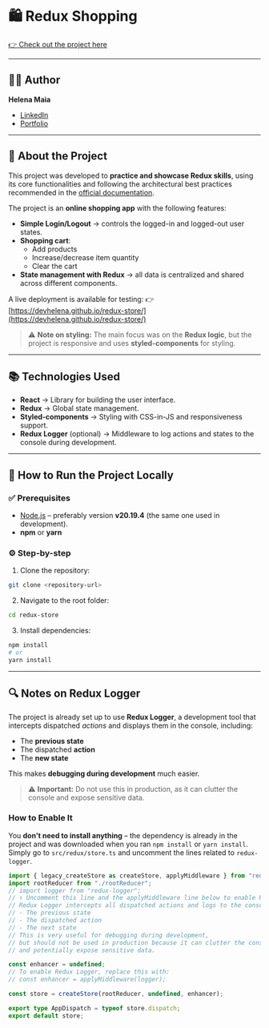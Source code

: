 # 🛍️ Redux Shopping

[👉 Check out the project here](https://devhelena.github.io/redux-store/)

---

## 👩‍💻 Author
**Helena Maia**
- [LinkedIn](https://www.linkedin.com/in/devhelena/)
- [Portfolio](https://helenamaiadev.com/)

---

## 📖 About the Project
This project was developed to **practice and showcase Redux skills**, using its core functionalities and following the architectural best practices recommended in the [official documentation](https://redux.js.org/style-guide).

The project is an **online shopping app** with the following features:

- **Simple Login/Logout** → controls the logged-in and logged-out user states.
- **Shopping cart**:
  - Add products
  - Increase/decrease item quantity
  - Clear the cart
- **State management with Redux** → all data is centralized and shared across different components.

A live deployment is available for testing:
👉 [https://devhelena.github.io/redux-store/](https://devhelena.github.io/redux-store/)

> ⚠️ **Note on styling:** The main focus was on the **Redux logic**, but the project is responsive and uses **styled-components** for styling.

---

## 📚 Technologies Used

- **React** → Library for building the user interface.
- **Redux** → Global state management.
- **Styled-components** → Styling with CSS-in-JS and responsiveness support.
- **Redux Logger** (optional) → Middleware to log actions and states to the console during development.

---

## 🚀 How to Run the Project Locally

### ✅ Prerequisites
- [Node.js](https://nodejs.org/) – preferably version **v20.19.4** (the same one used in development).
- **npm** or **yarn**

### ⚙️ Step-by-step
1. Clone the repository:
```bash
git clone <repository-url>
```

2. Navigate to the root folder:
```bash
cd redux-store
```

3. Install dependencies:
```bash
npm install
# or
yarn install
```
---

## 🔍 Notes on Redux Logger

The project is already set up to use **Redux Logger**, a development tool that intercepts dispatched *actions* and displays them in the console, including:

- The **previous state**
- The dispatched **action**
- The **new state**

This makes **debugging during development** much easier.
> ⚠️ **Important:** Do not use this in production, as it can clutter the console and expose sensitive data.

### How to Enable It
You **don't need to install anything** – the dependency is already in the project and was downloaded when you ran `npm install` or `yarn install`.
Simply go to `src/redux/store.ts` and uncomment the lines related to `redux-logger`.

```ts
import { legacy_createStore as createStore, applyMiddleware } from "redux";
import rootReducer from "./rootReducer";
// import logger from "redux-logger"; 
// ↑ Uncomment this line and the applyMiddleware line below to enable Redux Logger.
// Redux Logger intercepts all dispatched actions and logs to the console:
// - The previous state
// - The dispatched action
// - The next state
// This is very useful for debugging during development, 
// but should not be used in production because it can clutter the console 
// and potentially expose sensitive data.

const enhancer = undefined; 
// To enable Redux Logger, replace this with:
// const enhancer = applyMiddleware(logger);

const store = createStore(rootReducer, undefined, enhancer);

export type AppDispatch = typeof store.dispatch;
export default store;
```
